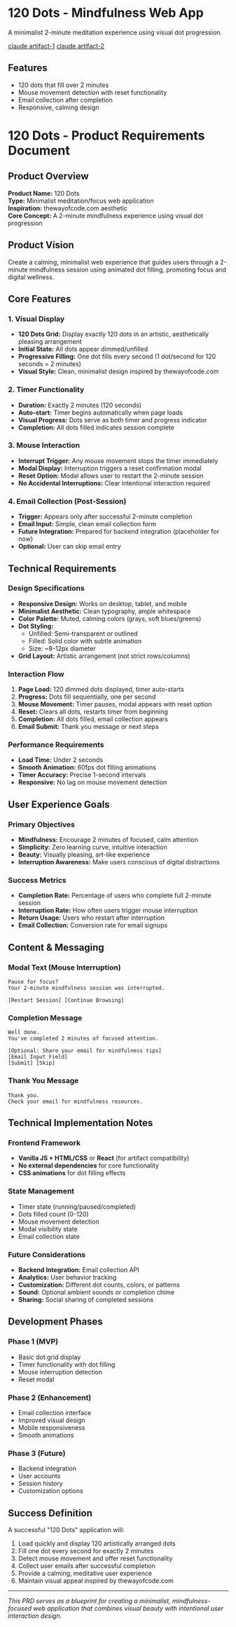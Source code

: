 # 120 Dots - Mindfulness Web App

A minimalist 2-minute meditation experience using visual dot progression.

[claude artifact-1](https://claude.ai/public/artifacts/e0ba3ed7-bdc6-4d75-9b75-892ff68fa959)
[claude artifact-2](https://claude.ai/public/artifacts/ca1bbb85-2e2c-4e29-a232-1f6340d0067f)


## Features
- 120 dots that fill over 2 minutes
- Mouse movement detection with reset functionality
- Email collection after completion
- Responsive, calming design

# 120 Dots - Product Requirements Document

## Product Overview

**Product Name:** 120 Dots  
**Type:** Minimalist meditation/focus web application  
**Inspiration:** thewayofcode.com aesthetic  
**Core Concept:** A 2-minute mindfulness experience using visual dot progression

## Product Vision

Create a calming, minimalist web experience that guides users through a 2-minute mindfulness session using animated dot filling, promoting focus and digital wellness.

## Core Features

### 1. Visual Display
- **120 Dots Grid:** Display exactly 120 dots in an artistic, aesthetically pleasing arrangement
- **Initial State:** All dots appear dimmed/unfilled
- **Progressive Filling:** One dot fills every second (1 dot/second for 120 seconds = 2 minutes)
- **Visual Style:** Clean, minimalist design inspired by thewayofcode.com

### 2. Timer Functionality
- **Duration:** Exactly 2 minutes (120 seconds)
- **Auto-start:** Timer begins automatically when page loads
- **Visual Progress:** Dots serve as both timer and progress indicator
- **Completion:** All dots filled indicates session complete

### 3. Mouse Interaction
- **Interrupt Trigger:** Any mouse movement stops the timer immediately
- **Modal Display:** Interruption triggers a reset confirmation modal
- **Reset Option:** Modal allows user to restart the 2-minute session
- **No Accidental Interruptions:** Clear intentional interaction required

### 4. Email Collection (Post-Session)
- **Trigger:** Appears only after successful 2-minute completion
- **Email Input:** Simple, clean email collection form
- **Future Integration:** Prepared for backend integration (placeholder for now)
- **Optional:** User can skip email entry

## Technical Requirements

### Design Specifications
- **Responsive Design:** Works on desktop, tablet, and mobile
- **Minimalist Aesthetic:** Clean typography, ample whitespace
- **Color Palette:** Muted, calming colors (grays, soft blues/greens)
- **Dot Styling:** 
  - Unfilled: Semi-transparent or outlined
  - Filled: Solid color with subtle animation
  - Size: ~8-12px diameter
- **Grid Layout:** Artistic arrangement (not strict rows/columns)

### Interaction Flow
1. **Page Load:** 120 dimmed dots displayed, timer auto-starts
2. **Progress:** Dots fill sequentially, one per second
3. **Mouse Movement:** Timer pauses, modal appears with reset option
4. **Reset:** Clears all dots, restarts timer from beginning
5. **Completion:** All dots filled, email collection appears
6. **Email Submit:** Thank you message or next steps

### Performance Requirements
- **Load Time:** Under 2 seconds
- **Smooth Animation:** 60fps dot filling animations
- **Timer Accuracy:** Precise 1-second intervals
- **Responsive:** No lag on mouse movement detection

## User Experience Goals

### Primary Objectives
- **Mindfulness:** Encourage 2 minutes of focused, calm attention
- **Simplicity:** Zero learning curve, intuitive interaction
- **Beauty:** Visually pleasing, art-like experience
- **Interruption Awareness:** Make users conscious of digital distractions

### Success Metrics
- **Completion Rate:** Percentage of users who complete full 2-minute session
- **Interruption Rate:** How often users trigger mouse interruption
- **Return Usage:** Users who restart after interruption
- **Email Collection:** Conversion rate for email signups

## Content & Messaging

### Modal Text (Mouse Interruption)
```
Pause for focus?
Your 2-minute mindfulness session was interrupted.

[Restart Session] [Continue Browsing]
```

### Completion Message
```
Well done.
You've completed 2 minutes of focused attention.

[Optional: Share your email for mindfulness tips]
[Email Input Field]
[Submit] [Skip]
```

### Thank You Message
```
Thank you.
Check your email for mindfulness resources.
```

## Technical Implementation Notes

### Frontend Framework
- **Vanilla JS + HTML/CSS** or **React** (for artifact compatibility)
- **No external dependencies** for core functionality
- **CSS animations** for dot filling effects

### State Management
- Timer state (running/paused/completed)
- Dots filled count (0-120)
- Mouse movement detection
- Modal visibility state
- Email collection state

### Future Considerations
- **Backend Integration:** Email collection API
- **Analytics:** User behavior tracking
- **Customization:** Different dot counts, colors, or patterns
- **Sound:** Optional ambient sounds or completion chime
- **Sharing:** Social sharing of completed sessions

## Development Phases

### Phase 1 (MVP)
- Basic dot grid display
- Timer functionality with dot filling
- Mouse interruption detection
- Reset modal

### Phase 2 (Enhancement)
- Email collection interface
- Improved visual design
- Mobile responsiveness
- Smooth animations

### Phase 3 (Future)
- Backend integration
- User accounts
- Session history
- Customization options

## Success Definition

A successful "120 Dots" application will:
1. Load quickly and display 120 artistically arranged dots
2. Fill one dot every second for exactly 2 minutes
3. Detect mouse movement and offer reset functionality
4. Collect user emails after successful completion
5. Provide a calming, meditative user experience
6. Maintain visual appeal inspired by thewayofcode.com

---

*This PRD serves as a blueprint for creating a minimalist, mindfulness-focused web application that combines visual beauty with intentional user interaction design.*
